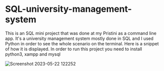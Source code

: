 # SQL-university-management-system
This is an SQL mini project that was done at my Pristini as a command line app. It's a university management system mostly done in SQL and I used Python in order to see the whole scenario on the terminal. Here is a snippet of how it is displayed.
In order to run this project you need to install python3, xampp and mysql

![Screenshot 2023-05-22 122252](https://github.com/lina2761991/SQL-university-management-system/assets/32225041/f13a3530-186d-474d-97c9-cd42c99476e6)


